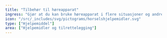 ```yaml
---
title: "Tilbehør til høreapparat"
ingress: "Gjør at du kan bruke høreapparat i flere situasjoner og andre sammenhenger."
icon: "/src/_includes/svg/pictograms/horselshjelpemidler.svg"
type: ["Hjelpemiddel"]
area: ["Hjelpemidler og tilrettelegging"]
---
```

